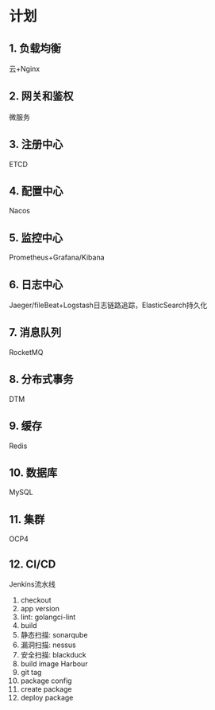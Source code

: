 # 计划

## 1. 负载均衡
云+Nginx

## 2. 网关和鉴权
微服务

## 3. 注册中心
ETCD

## 4. 配置中心
Nacos

## 5. 监控中心
Prometheus+Grafana/Kibana

## 6. 日志中心
Jaeger/fileBeat+Logstash日志链路追踪，ElasticSearch持久化

## 7. 消息队列
RocketMQ

## 8. 分布式事务
DTM

## 9. 缓存
Redis

## 10. 数据库
MySQL

## 11. 集群
OCP4

## 12. CI/CD
Jenkins流水线
1. checkout
2. app version
3. lint: golangci-lint
4. build
5. 静态扫描: sonarqube
6. 漏洞扫描: nessus
7. 安全扫描: blackduck
8. build image Harbour
9. git tag
10. package config
11. create package
12. deploy package
